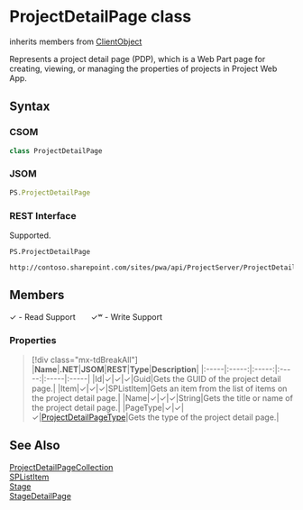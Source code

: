 [comment]: # (Name:ProjectDetailPage)
[comment]: # (Name:Microsoft.ProjectServer.ProjectDetailPage)
[comment]: # (Type:class)
[comment]: # (Status:Verified)

# <a name="name"></a>ProjectDetailPage class

inherits members from [ClientObject](https://msdn.microsoft.com/en-us/library/microsoft.sharepoint.client.clientobject.aspx)<br/>

<a name="description"></a>Represents a project detail page (PDP), which is a Web Part page for creating, viewing, or managing the properties of projects in Project Web App.

## <a name="syntax"></a>Syntax

### CSOM

```cs
class ProjectDetailPage 
```
### JSOM

```javascript
PS.ProjectDetailPage
```
### REST Interface

Supported.

```
PS.ProjectDetailPage

http://contoso.sharepoint.com/sites/pwa/api/ProjectServer/ProjectDetailPages('{pageid}')
```

## <a name="members"></a>Members


&#x2713; - Read Support &nbsp;&nbsp;&nbsp;&nbsp;&nbsp;&nbsp;&#x2713;&#x02B7; - Write Support

### <a name="properties"></a>Properties
> [!div class="mx-tdBreakAll"]
|**Name**|**.NET**|**JSOM**|**REST**|**Type**|**Description**|
|:-----|:-----:|:-----:|:-----:|:-----|:-----|
|<a name="Id"></a>Id|&#x2713;|&#x2713;|&#x2713;|Guid|Gets the GUID of the project detail page.|
|<a name="Item"></a>Item|&#x2713;|&#x2713;|&#x2713;|SPListItem|Gets an item from the list of items on the project detail page.|
|<a name="Name"></a>Name|&#x2713;|&#x2713;|&#x2713;|String|Gets the title or name of the project detail page.|
|<a name="PageType"></a>PageType|&#x2713;|&#x2713;|&#x2713;|[ProjectDetailPageType](ProjectDetailPageType.md)|Gets the type of the project detail page.|

## <a name="seeAlso"></a>See Also

[ProjectDetailPageCollection](ProjectDetailPageCollection.md)<br/>
[SPListItem](https://msdn.microsoft.com/library/microsoft.sharepoint.splistitem)<br/>
[Stage](Stage.md)<br/>
[StageDetailPage](StageDetailPage.md)<br/>
